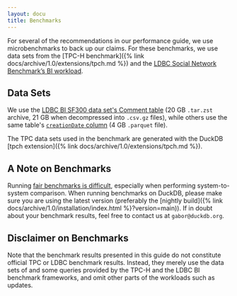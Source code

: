 ```yaml
---
layout: docu
title: Benchmarks
---
```


For several of the recommendations in our performance guide, we use microbenchmarks to back up our claims. For these benchmarks, we use data sets from the [TPC-H benchmark]({% link docs/archive/1.0/extensions/tpch.md %}) and the [LDBC Social Network Benchmark’s BI workload](https://github.com/ldbc/ldbc_snb_bi/blob/main/snb-bi-pre-generated-data-sets.md#compressed-csvs-in-the-composite-merged-fk-format).

<!--
## Benchmark Environment

The benchmarks in the performance guide executed on a 2022 MacBook Pro with a 12-core M2 Pro CPU, 32GiB RAM and 1TB disk.
-->

## Data Sets

We use the [LDBC BI SF300 data set's Comment table](https://blobs.duckdb.org/data/ldbc-sf300-comments.tar.zst) (20 GB `.tar.zst` archive, 21 GB when decompressed into `.csv.gz` files),
while others use the same table's [`creationDate` column](https://blobs.duckdb.org/data/ldbc-sf300-comments-creationDate.parquet) (4 GB `.parquet` file).

The TPC data sets used in the benchmark are generated with the DuckDB [tpch extension]({% link docs/archive/1.0/extensions/tpch.md %}).

## A Note on Benchmarks

Running [fair benchmarks is difficult](https://hannes.muehleisen.org/publications/DBTEST2018-performance-testing.pdf), especially when performing system-to-system comparison.
When running benchmarks on DuckDB, please make sure you are using the latest version (preferably the [nightly build]({% link docs/archive/1.0/installation/index.html %}?version=main)).
If in doubt about your benchmark results, feel free to contact us at `gabor@duckdb.org`.

## Disclaimer on Benchmarks

Note that the benchmark results presented in this guide do not constitute official TPC or LDBC benchmark results. Instead, they merely use the data sets of and some queries provided by the TPC-H and the LDBC BI benchmark frameworks, and omit other parts of the workloads such as updates.